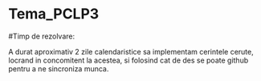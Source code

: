 # Tema_PCLP3

#Timp de rezolvare:

A durat aproximativ 2 zile calendaristice sa implementam cerintele cerute, locrand in concomitent la acestea,
si folosind cat de des se poate github pentru a ne sincroniza munca.
